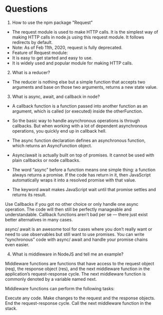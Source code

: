 # Questions

1. How to use the npm package "Request"

- The request module is used to make HTTP calls. It is the simplest way of making HTTP calls in node.js using this request module. It follows redirects by default. 
- Note: As of Feb 11th, 2020, request is fully deprecated.
- Feature of Request module:
- It is easy to get started and easy to use.
- It is widely used and popular module for making HTTP calls.


2. What is a reducer?
- The reducer is nothing else but a simple function that accepts two arguments and base on those two arguments, returns a new state value.


3. What is async, await, and callback in node?
- A callback function is a function passed into another function as an argument, which is called (or executed) inside the otherFunction.
- So the basic way to handle asynchronous operations is through callbacks. But when working with a lot of dependent asynchronous operations, you quickly end up in callback hell.

- The async function declaration defines an asynchronous function, which returns an AsyncFunction object.
- Async/await is actually built on top of promises. It cannot be used with plain callbacks or node callbacks.
- The word “async” before a function means one simple thing: a function always returns a promise. If the code has return <non-promise> in it, then JavaScript automatically wraps it into a resolved promise with that value.
- The keyword await makes JavaScript wait until that promise settles and returns its result.


Use Callbacks if you got no other choice or only handle one async operation. The code will then still be perfectly manageable and understandable. Callback functions aren’t bad per se — there just exist better alternatives in many cases.

async/ await is an awesome tool for cases where you don’t really want or need to use observables but still want to use promises. You can write “synchronous” code with async/ await and handle your promise chains even easier.

 

4. What is middleware in NodeJS and tell me an example?

Middleware functions are functions that have access to the request object (req), the response object (res), and the next middleware function in the application’s request-response cycle. The next middleware function is commonly denoted by a variable named next.

Middleware functions can perform the following tasks:

Execute any code.
Make changes to the request and the response objects.
End the request-response cycle.
Call the next middleware function in the stack.